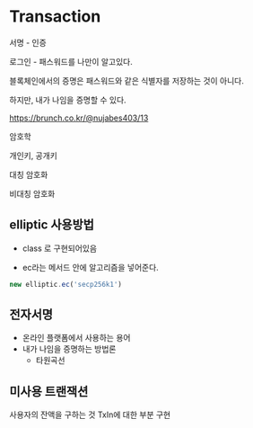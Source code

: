 # Transaction

서명 - 인증

로그인 - 패스워드를 나만이 알고있다.

블록체인에서의 증명은 패스워드와 같은 식별자를 저장하는 것이 아니다.

하지만, 내가 나임을 증명할 수 있다.

https://brunch.co.kr/@nujabes403/13


암호학

개인키, 공개키

대칭 암호화

비대칭 암호화


## elliptic 사용방법

- class 로 구현되어있음

- ec라는 메서드 안에 알고리즘을 넣어준다.

```ts
new elliptic.ec('secp256k1')
```

## 전자서명

- 온라인 플랫폼에서 사용하는 용어
- 내가 나임을 증명하는 방법론
    - 타원곡선



## 미사용 트랜잭션

사용자의 잔액을 구하는 것
TxIn에 대한 부분 구현